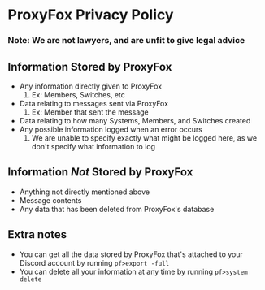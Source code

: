 # ProxyFox Privacy Policy
### Note: We are not lawyers, and are unfit to give legal advice

## Information Stored by ProxyFox

- Any information directly given to ProxyFox
  1. Ex: Members, Switches, etc
- Data relating to messages sent via ProxyFox
  1. Ex: Member that sent the message
- Data relating to how many Systems, Members, and Switches created
- Any possible information logged when an error occurs
  1. We are unable to specify exactly what might be logged here, as we don't specify what information to log

## Information _Not_ Stored by ProxyFox

- Anything not directly mentioned above
- Message contents
- Any data that has been deleted from ProxyFox's database

## Extra notes

- You can get all the data stored by ProxyFox that's attached to your Discord account by running `pf>export -full`
- You can delete all your information at any time by running `pf>system delete`
